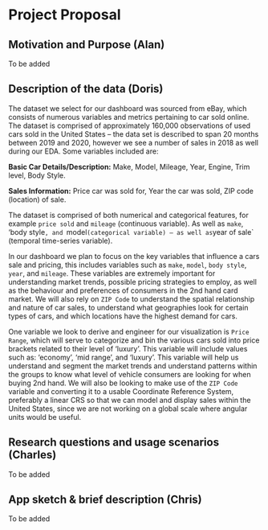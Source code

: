 # Project Proposal

## Motivation and Purpose (Alan)

To be added

## Description of the data (Doris)

The dataset we select for our dashboard was sourced from eBay, which consists of numerous variables and metrics pertaining to car sold online. The dataset is comprised of approximately 160,000 observations of used cars sold in the United States – the data set is described to span 20 months between 2019 and 2020, however we see a number of sales in 2018 as well during our EDA. Some variables included are:

**Basic Car Details/Description:** Make, Model, Mileage, Year, Engine, Trim level, Body Style.  
  
**Sales Information:** Price car was sold for, Year the car was sold, ZIP code (location) of sale.

The dataset is comprised of both numerical and categorical features, for example `price sold` and `mileage` (continuous variable). As well as `make`, ‘body style`, and `model` (categorical variable) – as well as `year of sale` (temporal time-series variable).  
  
In our dashboard we plan to focus on the key variables that influence a cars sale and pricing, this includes variables such as `make`, `model`, `body style`, `year`, and `mileage`.  These variables are extremely important for understanding market trends, possible pricing strategies to employ, as well as the behaviour and preferences of consumers in the 2nd hand card market. We will also rely on `ZIP Code` to understand the spatial relationship and nature of car sales, to understand what geographies look for certain types of cars, and which locations have the highest demand for cars.   
  
One variable we look to derive and engineer for our visualization is `Price Range`, which will serve to categorize and bin the various cars sold into price brackets related to their level of ‘luxury’. This variable will include values such as: ‘economy’, ‘mid range’, and ‘luxury’. This variable will help us understand and segment the market trends and understand patterns within the groups to know what level of vehicle consumers are looking for when buying 2nd hand. We will also be looking to make use of the `ZIP Code` variable and converting it to a usable Coordinate Reference System, preferably a linear CRS so that we can model and display sales within the United States, since we are not working on a global scale where angular units would be useful. 

## Research questions and usage scenarios (Charles)

To be added

## App sketch & brief description (Chris)

To be added

